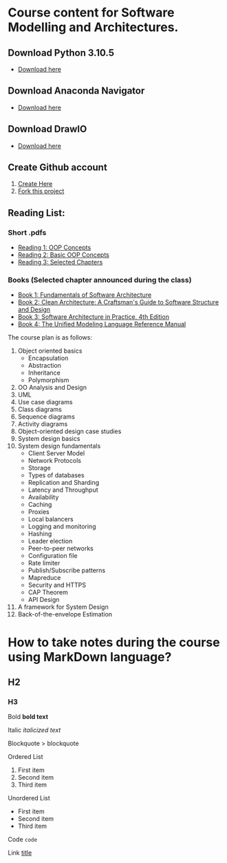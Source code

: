 # Course content for Software Modelling and Architectures.


## Download Python 3.10.5

- [Download here](https://www.python.org/downloads/release/python-3105/)

## Download Anaconda Navigator

- [Download here](https://www.anaconda.com/products/distribution)


## Download DrawIO

- [Download here](https://github.com/jgraph/drawio-desktop/releases)


## Create Github account

1. [Create Here](https://github.com/)
2. [Fork this project](https://github.com/magedhelmy1/CourseTS2080)



## Reading List:

### Short .pdfs
- [Reading 1: OOP Concepts](https://web.stanford.edu/class/cs193j/handouts_old/03OOPConcepts.pdf)
- [Reading 2: Basic OOP Concepts](https://nios.ac.in/media/documents/330srsec/online_course_material_330/Theory/Lesson_13.pdf)
- [Reading 3: Selected Chapters](https://personal.utdallas.edu/~chung/Fujitsu/UML_2.0/Rumbaugh--UML_2.0_Reference_CD.pdf)

### Books (Selected chapter announced during the class)

- [Book 1: Fundamentals of Software Architecture](https://bibsys-almaprimo.hosted.exlibrisgroup.com/primo-explore/fulldisplay?docid=TN_cdi_safari_books_v2_9780132942799&context=PC&vid=HIT&lang=no_NO&search_scope=default_scope&adaptor=primo_central_multiple_fe&tab=default_tab&query=any,contains,Software%20Architecture%20in%20Practice)
- [Book 2: Clean Architecture: A Craftsman's Guide to Software Structure and Design](https://bibsys-almaprimo.hosted.exlibrisgroup.com/primo-explore/fulldisplay?docid=BIBSYS_ILS71593942610002201&context=L&vid=HIT&lang=no_NO&search_scope=default_scope&adaptor=Local%20Search%20Engine&isFrbr=true&tab=default_tab&query=any,contains,Clean%20Architecture:%20A%20Craftsman%27s%20Guide%20to%20Software%20Structure%20and%20Design)
- [Book 3: Software Architecture in Practice, 4th Edition](https://bibsys-almaprimo.hosted.exlibrisgroup.com/primo-explore/fulldisplay?docid=TN_cdi_safari_books_v2_9780136885979&context=PC&vid=HIT&lang=no_NO&search_scope=default_scope&adaptor=primo_central_multiple_fe&tab=default_tab&query=any,contains,Software%20Architecture%20in%20Practice,%204th%20Edition)
- [Book 4: The Unified Modeling Language Reference Manual ](https://bibsys-almaprimo.hosted.exlibrisgroup.com/primo-explore/fulldisplay?docid=TN_cdi_safari_books_v2_0321245628&context=PC&vid=HIT&lang=no_NO&search_scope=default_scope&adaptor=primo_central_multiple_fe&tab=default_tab&query=any,contains,the%20unified%20modeling%20language%20reference%20manual&offset=0)


The course plan is as follows:

1. Object oriented basics
	- Encapsulation
 	- Abstraction
	- Inheritance
	- Polymorphism
2. OO Analysis and Design
3. UML
4. Use case diagrams
5. Class diagrams
6. Sequence diagrams
7. Activity diagrams
8. Object-oriented design case studies
9. System design basics
10. System design fundamentals 
	- Client Server Model
	- Network Protocols
	- Storage
	- Types of databases
	- Replication and Sharding
	- Latency and Throughput
	- Availability
	- Caching
	- Proxies
	- Local balancers
	- Logging and monitoring
	- Hashing
	- Leader election
	- Peer-to-peer networks
	- Configuration file
	- Rate limiter
	- Publish/Subscribe patterns
	- Mapreduce
	- Security and HTTPS
	- CAP Theorem
	- API Design
11. A framework for System Design
12. Back-of-the-envelope Estimation



# How to take notes during the course using MarkDown language?

## H2

### H3

Bold **bold text**

Italic _italicized text_

Blockquote > blockquote

Ordered List

1. First item
2. Second item
3. Third item

Unordered List

- First item
- Second item
- Third item

Code `code`

Link [title](https://www.example.com)
